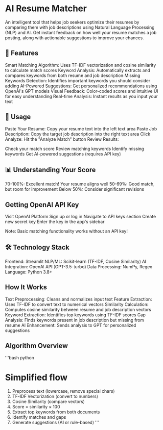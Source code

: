 # AI Resume Matcher

An intelligent tool that helps job seekers optimize their resumes by comparing them with job descriptions using Natural Language Processing (NLP) and AI. Get instant feedback on how well your resume matches a job posting, along with actionable suggestions to improve your chances.

## 🌟 Features

Smart Matching Algorithm: Uses TF-IDF vectorization and cosine similarity to calculate match scores
Keyword Analysis: Automatically extracts and compares keywords from both resume and job description
Missing Keywords Detection: Identifies important keywords you should consider adding
AI-Powered Suggestions: Get personalized recommendations using OpenAI's GPT models
Visual Feedback: Color-coded scores and intuitive UI for easy understanding
Real-time Analysis: Instant results as you input your text

## 📖 Usage

Paste Your Resume: Copy your resume text into the left text area
Paste Job Description: Copy the target job description into the right text area
Click Analyze: Hit the "Analyze Match" button
Review Results:

Check your match score
Review matching keywords
Identify missing keywords
Get AI-powered suggestions (requires API key)

## 📊 Understanding Your Score

70-100%: Excellent match! Your resume aligns well
50-69%: Good match, but room for improvement
Below 50%: Consider significant revisions


## Getting OpenAI API Key 

Visit OpenAI Platform
Sign up or log in
Navigate to API keys section
Create new secret key
Enter the key in the app's sidebar

Note: Basic matching functionality works without an API key!

## 🛠️ Technology Stack

Frontend: Streamlit
NLP/ML: Scikit-learn (TF-IDF, Cosine Similarity)
AI Integration: OpenAI API (GPT-3.5-turbo)
Data Processing: NumPy, Regex
Language: Python 3.8+

## How It Works

Text Preprocessing: Cleans and normalizes input text
Feature Extraction: Uses TF-IDF to convert text to numerical vectors
Similarity Calculation: Computes cosine similarity between resume and job description vectors
Keyword Extraction: Identifies top keywords using TF-IDF scores
Gap Analysis: Finds keywords present in job description but missing from resume
AI Enhancement: Sends analysis to GPT for personalized suggestions


## Algorithm Overview
'''bash
python
# Simplified flow
1. Preprocess text (lowercase, remove special chars)
2. TF-IDF Vectorization (convert to numbers)
3. Cosine Similarity (compare vectors)
4. Score = similarity × 100
5. Extract top keywords from both documents
6. Identify matches and gaps
7. Generate suggestions (AI or rule-based)
'''
